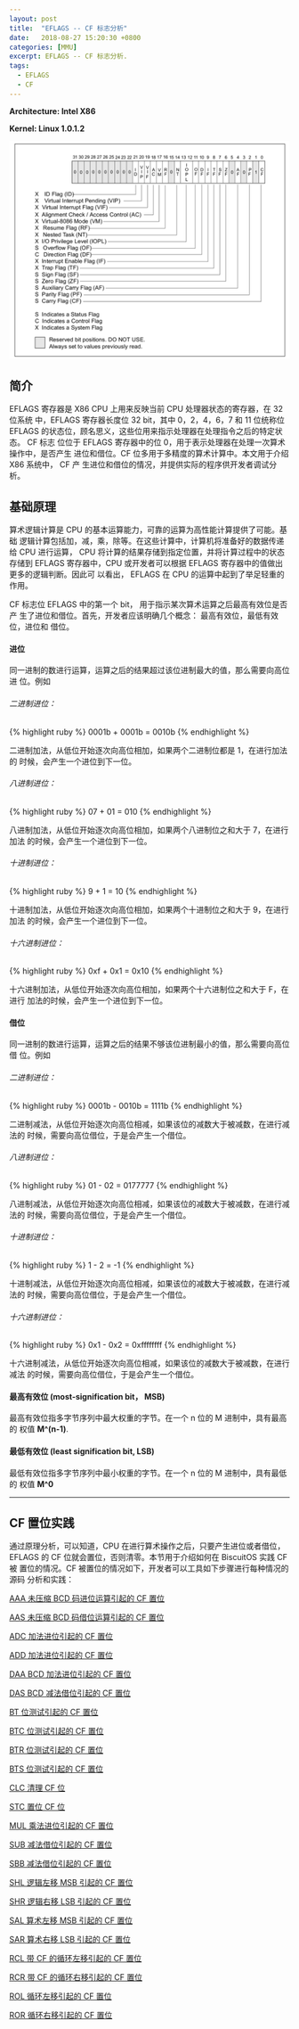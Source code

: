```yaml
---
layout: post
title:  "EFLAGS -- CF 标志分析"
date:   2018-08-27 15:20:30 +0800
categories: [MMU]
excerpt: EFLAGS -- CF 标志分析.
tags:
  - EFLAGS
  - CF
---
```


**Architecture: Intel X86**

**Kernel: Linux 1.0.1.2**

![EFLAGS](https://raw.githubusercontent.com/EmulateSpace/PictureSet/master/BiscuitOS/kernel/MMU000002.png)

## 简介

EFLAGS 寄存器是 X86 CPU 上用来反映当前 CPU 处理器状态的寄存器，在 32 位系统
中，EFLAGS 寄存器长度位 32 bit，其中 0，2，4，6，7 和 11 位统称位 EFLAGS 
的状态位，顾名思义，这些位用来指示处理器在处理指令之后的特定状态。 CF 标志
位位于 EFLAGS 寄存器中的位 0，用于表示处理器在处理一次算术操作中，是否产生
进位和借位。CF 位多用于多精度的算术计算中。本文用于介绍 X86 系统中， CF 产
生进位和借位的情况，并提供实际的程序供开发者调试分析。

## 基础原理

算术逻辑计算是 CPU 的基本运算能力，可靠的运算为高性能计算提供了可能。基础
逻辑计算包括加，减，乘，除等。在这些计算中，计算机将准备好的数据传递给 CPU 
进行运算， CPU 将计算的结果存储到指定位置，并将计算过程中的状态存储到 EFLAGS 
寄存器中，CPU 或开发者可以根据 EFLAGS 寄存器中的值做出更多的逻辑判断。因此可
以看出， EFLAGS 在 CPU 的运算中起到了举足轻重的作用。

CF 标志位 EFLAGS 中的第一个 bit， 用于指示某次算术运算之后最高有效位是否产
生了进位和借位。首先，开发者应该明确几个概念： 最高有效位，最低有效位，进位和
借位。

#### 进位

同一进制的数进行运算，运算之后的结果超过该位进制最大的值，那么需要向高位进
位。例如

###### 二进制进位：

{% highlight ruby %}
0001b + 0001b = 0010b
{% endhighlight %} 

二进制加法，从低位开始逐次向高位相加，如果两个二进制位都是 1，在进行加法的
时候，会产生一个进位到下一位。

###### 八进制进位：

{% highlight ruby %}
07 + 01 = 010
{% endhighlight %}

八进制加法，从低位开始逐次向高位相加，如果两个八进制位之和大于 7，在进行加法
的时候，会产生一个进位到下一位。

###### 十进制进位：

{% highlight ruby %}
9 + 1 = 10
{% endhighlight %}

十进制加法，从低位开始逐次向高位相加，如果两个十进制位之和大于 9，在进行加法
的时候，会产生一个进位到下一位。

###### 十六进制进位：

{% highlight ruby %}
0xf + 0x1 = 0x10 
{% endhighlight %}

十六进制加法，从低位开始逐次向高位相加，如果两个十六进制位之和大于 F，在进行
加法的时候，会产生一个进位到下一位。

#### 借位

同一进制的数进行运算，运算之后的结果不够该位进制最小的值，那么需要向高位借
位。例如

###### 二进制进位：

{% highlight ruby %}
0001b - 0010b = 1111b
{% endhighlight %} 

二进制减法，从低位开始逐次向高位相减，如果该位的减数大于被减数，在进行减法的
时候，需要向高位借位，于是会产生一个借位。

###### 八进制进位：

{% highlight ruby %}
01 - 02 = 0177777
{% endhighlight %}

八进制减法，从低位开始逐次向高位相减，如果该位的减数大于被减数，在进行减法的
时候，需要向高位借位，于是会产生一个借位。

###### 十进制进位：

{% highlight ruby %}
1 - 2 = -1
{% endhighlight %}

十进制减法，从低位开始逐次向高位相减，如果该位的减数大于被减数，在进行减法的
时候，需要向高位借位，于是会产生一个借位。

###### 十六进制进位：

{% highlight ruby %}
0x1 - 0x2 = 0xffffffff 
{% endhighlight %}

十六进制减法，从低位开始逐次向高位相减，如果该位的减数大于被减数，在进行减法
的时候，需要向高位借位，于是会产生一个借位。


#### 最高有效位 (most-signification bit， MSB)

最高有效位指多字节序列中最大权重的字节。在一个 n 位的 M 进制中，具有最高的
权值 **M^(n-1)**. 

#### 最低有效位 (least signification bit, LSB)

最低有效位指多字节序列中最小权重的字节。在一个 n 位的 M 进制中，具有最低的
权值 **M^0**

---------------------------------------------------------------------

## CF 置位实践

通过原理分析，可以知道，CPU 在进行算术操作之后，只要产生进位或者借位，
EFLAGS 的 CF 位就会置位，否则清零。本节用于介绍如何在 BiscuitOS 实践 CF 被
置位的情况。CF 被置位的情况如下，开发者可以工具如下步骤进行每种情况的源码
分析和实践：
    
[AAA 未压缩 BCD 码进位运算引起的 CF 置位](https://biscuitos.github.io/blog/EFLAGS_CF_AAA/)
    
[AAS 未压缩 BCD 码借位运算引起的 CF 置位](https://biscuitos.github.io/blog/EFLAGS_CF_AAS/)
    
[ADC 加法进位引起的 CF 置位](https://biscuitos.github.io/blog/EFLAGS_CF_ADC/)

[ADD 加法进位引起的 CF 置位](https://biscuitos.github.io/blog/EFLAGS_CF_ADD/)

[DAA BCD 加法进位引起的 CF 置位](https://biscuitos.github.io/blog/EFLAGS_CF_DAA/)

[DAS BCD 减法借位引起的 CF 置位](https://biscuitos.github.io/blog/EFLAGS_CF_DAS/)

[BT 位测试引起的 CF 置位](https://biscuitos.github.io/blog/EFLAGS_CF_BT/)

[BTC 位测试引起的 CF 置位](https://biscuitos.github.io/blog/EFLAGS_CF_BTC/)

[BTR 位测试引起的 CF 置位](https://biscuitos.github.io/blog/EFLAGS_CF_BTR/)

[BTS 位测试引起的 CF 置位](https://biscuitos.github.io/blog/EFLAGS_CF_BTS/)

[CLC 清理 CF 位](https://biscuitos.github.io/blog/EFLAGS_CF_CLC/)

[STC 置位 CF 位](https://biscuitos.github.io/blog/EFLAGS_CF_STC/)

[MUL 乘法进位引起的 CF 置位](https://biscuitos.github.io/blog/EFLAGS_CF_MUL/)

[SUB 减法借位引起的 CF 置位](https://biscuitos.github.io/blog/EFLAGS_CF_SUB/)

[SBB 减法借位引起的 CF 置位](https://biscuitos.github.io/blog/EFLAGS_CF_SBB/)

[SHL 逻辑左移 MSB 引起的 CF 置位](https://biscuitos.github.io/blog/EFLAGS_CF_SHL/)

[SHR 逻辑右移 LSB 引起的 CF 置位](https://biscuitos.github.io/blog/EFLAGS_CF_SHR/)

[SAL 算术左移 MSB 引起的 CF 置位](https://biscuitos.github.io/blog/EFLAGS_CF_SAL/)

[SAR 算术右移 LSB 引起的 CF 置位](https://biscuitos.github.io/blog/EFLAGS_CF_SAR/)

[RCL 带 CF 的循环左移引起的 CF 置位](https://biscuitos.github.io/blog/EFLAGS_CF_RCL/)

[RCR 带 CF 的循环右移引起的 CF 置位](https://biscuitos.github.io/blog/EFLAGS_CF_RCR/)

[ROL 循环左移引起的 CF 置位](https://biscuitos.github.io/blog/EFLAGS_CF_ROL/)

[ROR 循环右移引起的 CF 置位](https://biscuitos.github.io/blog/EFLAGS_CF_ROR/)
